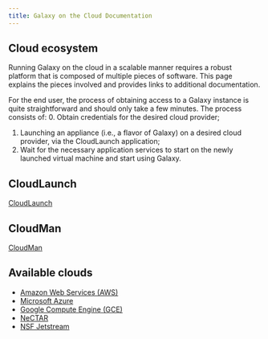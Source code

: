 ```yaml
---
title: Galaxy on the Cloud Documentation
---
```


## Cloud ecosystem

Running Galaxy on the cloud in a scalable manner requires a robust platform
that is composed of multiple pieces of software. This page explains the pieces
involved and provides links to additional documentation.

For the end user, the process of obtaining access to a Galaxy instance is quite
straightforward and should only take a few minutes. The process consists of:
 0. Obtain credentials for the desired cloud provider;
 1. Launching an appliance (i.e., a flavor of Galaxy) on a desired cloud
    provider, via the CloudLaunch application;
 2. Wait for the necessary application services to start on the newly launched
    virtual machine and start using Galaxy.

## CloudLaunch
[CloudLaunch](/src/cloud/cloudlaunch/index.md)

## CloudMan

[CloudMan](/src/cloudman/index.md)

## Available clouds

 * [Amazon Web Services (AWS)](/src/cloud/aws/index.md)
 * [Microsoft Azure](/src/cloud/azure/index.md)
 * [Google Compute Engine (GCE)](/src/cloud/gce/index.md)
 * [NeCTAR](https://www.gvl.org.au/get/)
 * [NSF Jetstream](/src/cloud/jetstream/index.md)
